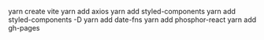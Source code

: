 yarn create vite
yarn add axios
yarn add styled-components
yarn add styled-components -D
yarn add date-fns
yarn add phosphor-react
yarn add gh-pages
